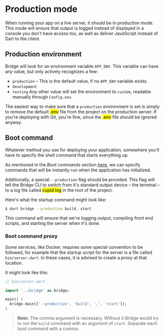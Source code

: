 # Production mode
<p class='lead'>
When running your app on a live server, it should be in production mode. This mode will ensure that output is logged
instead of displayed in a console you don't have access too, as well as deliver JavaScript instead of Dart to the
client.
</p>

## Production environment
Bridge will look for an environment variable `APP_ENV`. This variable can have any value, but only actively
recognizes a few:
* `production` – This is the default value, if no `APP_ENV` variable exists.
* `development`
* `testing`
Any other value will set the environment to `custom`, readable manually through `Config.env`.

The easiest way to make sure that a `production` environment is set is simply to remove the default <mark>.env</mark>
file from the project on the production server. If you're deploying with Git, you're fine, since the <mark>.env</mark>
file should be ignored anyway.

## Boot command
Whatever method you use for deploying your application, somewhere you'll have to specify the shell command that
starts everything up.

As mentioned in the _Boot commands_ section [here](#/docs/cli), we can specify commands that will be instantly run when
the application has initialized.

Additionally, a special `--production` flag should be provided. This flag will tell the Bridge CLI to switch from
it's standard output device – the terminal – to a log file called <mark>cupid.log</mark> in the root of the project.

Here's what the startup command might look like:

```bash
$ dart bridge --production build, start
```

This command will ensure that we're logging output, compiling front end scripts, and starting the server when
it's done.

### Boot command proxy
Some services, like Docker, requires some special convention to be followed, for example that the startup script
for the server is a file called `bin/server.dart`. In these cases, it is advised to create a _proxy_ at that location.

It might look like this:

```dart
// bin/server.dart

import '../bridge' as bridge;

main() {
  bridge.main(['--production', 'build', ',', 'start']);
}
``` 

> **Note:** The comma argument is necessary. Without it Bridge would try to run the `build` command with an argument
> of `start`. Separate each boot command with a comma.